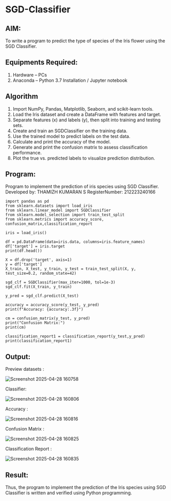 # SGD-Classifier
## AIM:
To write a program to predict the type of species of the Iris flower using the SGD Classifier.

## Equipments Required:
1. Hardware – PCs
2. Anaconda – Python 3.7 Installation / Jupyter notebook

## Algorithm
1. Import NumPy, Pandas, Matplotlib, Seaborn, and scikit-learn tools.
2. Load the Iris dataset and create a DataFrame with features and target.
3. Separate features (x) and labels (y), then split into training and testing sets.
4. Create and train an SGDClassifier on the training data.
5. Use the trained model to predict labels on the test data.
6. Calculate and print the accuracy of the model.
7. Generate and print the confusion matrix to assess classification performance.
8. Plot the true vs. predicted labels to visualize prediction distribution.

## Program:


Program to implement the prediction of iris species using SGD Classifier.
Developed by: THAMIZH KUMARAN S
RegisterNumber:  212223240166
```
import pandas as pd
from sklearn.datasets import load_iris
from sklearn.linear_model import SGDClassifier
from sklearn.model_selection import train_test_split
from sklearn.metrics import accuracy_score, confusion_matrix,classification_report

iris = load_iris()

df = pd.DataFrame(data=iris.data, columns=iris.feature_names)
df['target'] = iris.target
print(df.head())

X = df.drop('target', axis=1)
y = df['target']
X_train, X_test, y_train, y_test = train_test_split(X, y, test_size=0.2, random_state=42)

sgd_clf = SGDClassifier(max_iter=1000, tol=1e-3)
sgd_clf.fit(X_train, y_train)

y_pred = sgd_clf.predict(X_test)

accuracy = accuracy_score(y_test, y_pred)
print(f"Accuracy: {accuracy:.3f}")

cm = confusion_matrix(y_test, y_pred)
print("Confusion Matrix:")
print(cm)

classification_report1 = classification_report(y_test,y_pred)
print(classification_report1)

```

## Output:
Preview datasets :

![Screenshot 2025-04-28 160758](https://github.com/user-attachments/assets/53cf83b7-1949-46df-be90-f936b51de19c)

Classifier:

![Screenshot 2025-04-28 160806](https://github.com/user-attachments/assets/137b8554-a912-4819-b641-00f089af9cb9)

Accuracy :

![Screenshot 2025-04-28 160816](https://github.com/user-attachments/assets/687ca885-e527-4fcf-97f3-4d6bbc1980f3)

Confusion Matrix :

![Screenshot 2025-04-28 160825](https://github.com/user-attachments/assets/1f6adf4f-3724-48b4-a2f6-8c98f11a0f26)

Classification Report :

![Screenshot 2025-04-28 160835](https://github.com/user-attachments/assets/b1668ddc-e4a3-47fe-ae4a-669c69e96ddd)


## Result:
Thus, the program to implement the prediction of the Iris species using SGD Classifier is written and verified using Python programming.
